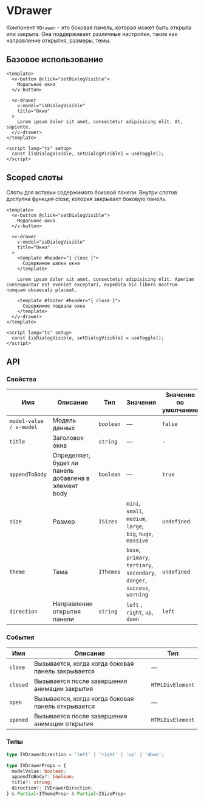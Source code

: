 # VDrawer
Компонент `VDrawer` - это боковая панель, которая может быть открыта или закрыта. Она поддерживает различные настройки, такие как направление открытия, размеры, темы.

## Базовое использование
```vue
<template>
  <v-button @click="setDialogVisible">
    Модальное окно
  </v-button>

  <v-drawer
    v-model="isDialogVisible"
    title="Окно"
  >
    Lorem ipsum dolor sit amet, consectetur adipisicing elit. At, sapiente.
  </v-drawer>
</template>

<script lang="ts" setup>
  const [isDialogVisible, setDialogVisible] = useToggle();
</script>
```

## Scoped слоты
Слоты для вставки содержимого боковой панели. Внутри слотов доступна функция close, которая закрывает боковую панель.

```vue
<template>
  <v-button @click="setDialogVisible">
    Модальное окно
  </v-button>

  <v-drawer
    v-model="isDialogVisible"
    title="Окно"
  >
    <template #header="{ close }">
      Содержимое шапки окна
    </template>
    
    Lorem ipsum dolor sit amet, consectetur adipisicing elit. Aperiam consequuntur est eveniet excepturi, expedita hic libero nostrum numquam obcaecati placeat.
    
    <template #footer #header="{ close }">
      Содержимое подвала окна
    </template>
  </v-drawer>
</template>

<script lang="ts" setup>
  const [isDialogVisible, setDialogVisible] = useToggle();
</script>
```

## API

### Свойства
| Имя                     | Описание                                             | Тип       | Значения                                                                   | Значение по умолчанию | Обязательно | 
|-------------------------|------------------------------------------------------|-----------|----------------------------------------------------------------------------|-----------------------|-------------|
| `model-value / v-model` | Модель данных                                        | `boolean` | —                                                                          | `false`               | `true`      |
| `title`                 | Заголовок окна                                       | `string`  | —                                                                          | -                     | `false`     |
| `appendToBody`          | Определяет, будет ли панель добавлена в элемент body | `boolean` | —                                                                          | `true`                | `false`     |
| `size`                  | Размер                                               | `ISizes`  | `mini`, `small`, `medium`, `large`, `big`, `huge`, `massive`               | `undefined`           | `false`     |
| `theme`                 | Тема                                                 | `IThemes` | `base`, `primary`, `tertiary`, `secondary`, `danger`, `success`, `warning` | `undefined`           | `false`     |
| `direction`             | Направление открытия панели                          | `string`  | `left` , `right`, `up`, `down`                                             | `left`                | `false`     |

### События
| Имя                  | Описание                                           | Тип              |
|----------------------|----------------------------------------------------|------------------|
| `close`              | Вызывается, когда когда боковая панель закрывается | —                |
| `closed`             | Вызывается после завершения анимации закрытия      | `HTMLDivElement` |
| `open`               | Вызывается, когда когда боковая панель открывается | —                |
| `opened`             | Вызывается после завершения анимации открытия      | `HTMLDivElement` |

### Типы
```typescript
type IVDrawerDirection = 'left' | 'right' | 'up' | 'down';

type IVDrawerProps = {
  modelValue: boolean;
  appendToBody?: boolean;
  title?: string;
  direction?: IVDrawerDirection;
} & Partial<IThemeProp> & Partial<ISizeProp>
```
